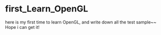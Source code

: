 # first_Learn_OpenGL
here is my first time to learn OpenGL, and write down all the test sample~~ Hope i can get it!
